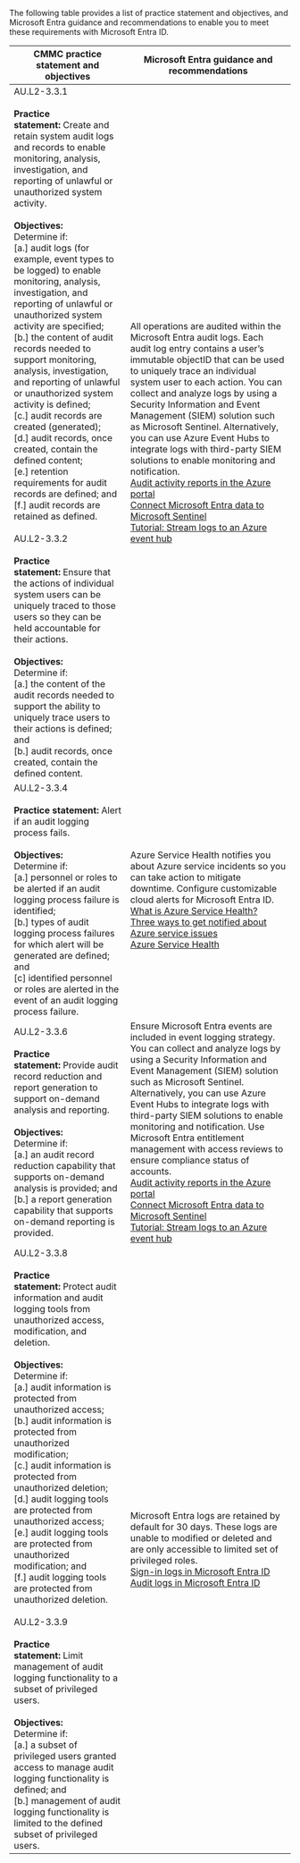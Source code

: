 The following table provides a list of practice statement and objectives, and Microsoft Entra guidance and recommendations to enable you to meet these requirements with Microsoft Entra ID.

|CMMC practice statement and objectives|Microsoft Entra guidance and recommendations|
|---|---|
|AU.L2-3.3.1  <br>  <br>**Practice statement:** Create and retain system audit logs and records to enable monitoring, analysis, investigation, and reporting of unlawful or unauthorized system activity.  <br>  <br>**Objectives:**  <br>Determine if:  <br>[a.] audit logs (for example, event types to be logged) to enable monitoring, analysis, investigation, and reporting of unlawful or unauthorized system activity are specified;  <br>[b.] the content of audit records needed to support monitoring, analysis, investigation, and reporting of unlawful or unauthorized system activity is defined;  <br>[c.] audit records are created (generated);  <br>[d.] audit records, once created, contain the defined content;  <br>[e.] retention requirements for audit records are defined; and  <br>[f.] audit records are retained as defined.  <br>  <br>AU.L2-3.3.2  <br>  <br>**Practice statement:** Ensure that the actions of individual system users can be uniquely traced to those users so they can be held accountable for their actions.  <br>  <br>**Objectives:**  <br>Determine if:  <br>[a.] the content of the audit records needed to support the ability to uniquely trace users to their actions is defined; and  <br>[b.] audit records, once created, contain the defined content.|All operations are audited within the Microsoft Entra audit logs. Each audit log entry contains a user’s immutable objectID that can be used to uniquely trace an individual system user to each action. You can collect and analyze logs by using a Security Information and Event Management (SIEM) solution such as Microsoft Sentinel. Alternatively, you can use Azure Event Hubs to integrate logs with third-party SIEM solutions to enable monitoring and notification.  <br>[Audit activity reports in the Azure portal](https://learn.microsoft.com/en-us/entra/identity/monitoring-health/concept-audit-logs)  <br>[Connect Microsoft Entra data to Microsoft Sentinel](https://learn.microsoft.com/en-us/azure/sentinel/connect-azure-active-directory)  <br>[Tutorial: Stream logs to an Azure event hub](https://learn.microsoft.com/en-us/entra/identity/monitoring-health/howto-stream-logs-to-event-hub)|
|AU.L2-3.3.4  <br>  <br>**Practice statement:** Alert if an audit logging process fails.  <br>  <br>**Objectives:**  <br>Determine if:  <br>[a.] personnel or roles to be alerted if an audit logging process failure is identified;  <br>[b.] types of audit logging process failures for which alert will be generated are defined; and  <br>[c] identified personnel or roles are alerted in the event of an audit logging process failure.|Azure Service Health notifies you about Azure service incidents so you can take action to mitigate downtime. Configure customizable cloud alerts for Microsoft Entra ID.  <br>[What is Azure Service Health?](https://learn.microsoft.com/en-us/azure/service-health/overview)  <br>[Three ways to get notified about Azure service issues](https://azure.microsoft.com/blog/three-ways-to-get-notified-about-azure-service-issues/)  <br>[Azure Service Health](https://azure.microsoft.com/get-started/azure-portal/service-health/)|
|AU.L2-3.3.6  <br>  <br>**Practice statement:** Provide audit record reduction and report generation to support on-demand analysis and reporting.  <br>  <br>**Objectives:**  <br>Determine if:  <br>[a.] an audit record reduction capability that supports on-demand analysis is provided; and  <br>[b.] a report generation capability that supports on-demand reporting is provided.|Ensure Microsoft Entra events are included in event logging strategy. You can collect and analyze logs by using a Security Information and Event Management (SIEM) solution such as Microsoft Sentinel. Alternatively, you can use Azure Event Hubs to integrate logs with third-party SIEM solutions to enable monitoring and notification. Use Microsoft Entra entitlement management with access reviews to ensure compliance status of accounts.  <br>[Audit activity reports in the Azure portal](https://learn.microsoft.com/en-us/entra/identity/monitoring-health/concept-audit-logs)  <br>[Connect Microsoft Entra data to Microsoft Sentinel](https://learn.microsoft.com/en-us/azure/sentinel/connect-azure-active-directory)  <br>[Tutorial: Stream logs to an Azure event hub](https://learn.microsoft.com/en-us/entra/identity/monitoring-health/howto-stream-logs-to-event-hub)|
|AU.L2-3.3.8  <br>  <br>**Practice statement:** Protect audit information and audit logging tools from unauthorized access, modification, and deletion.  <br>  <br>**Objectives:**  <br>Determine if:  <br>[a.] audit information is protected from unauthorized access;  <br>[b.] audit information is protected from unauthorized modification;  <br>[c.] audit information is protected from unauthorized deletion;  <br>[d.] audit logging tools are protected from unauthorized access;  <br>[e.] audit logging tools are protected from unauthorized modification; and  <br>[f.] audit logging tools are protected from unauthorized deletion.  <br>  <br>AU.L2-3.3.9  <br>  <br>**Practice statement:** Limit management of audit logging functionality to a subset of privileged users.  <br>  <br>**Objectives:**  <br>Determine if:  <br>[a.] a subset of privileged users granted access to manage audit logging functionality is defined; and  <br>[b.] management of audit logging functionality is limited to the defined subset of privileged users.|Microsoft Entra logs are retained by default for 30 days. These logs are unable to modified or deleted and are only accessible to limited set of privileged roles.  <br>[Sign-in logs in Microsoft Entra ID](https://learn.microsoft.com/en-us/entra/identity/monitoring-health/concept-sign-ins)  <br>[Audit logs in Microsoft Entra ID](https://learn.microsoft.com/en-us/entra/identity/monitoring-health/concept-audit-logs)|
